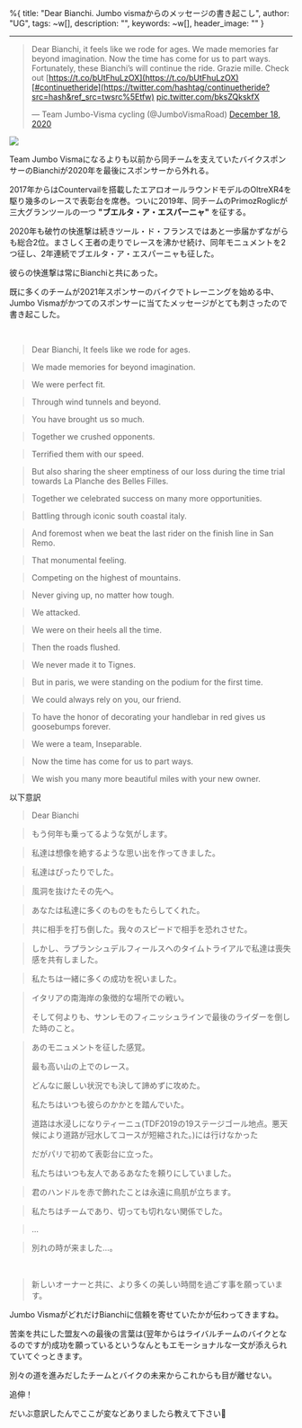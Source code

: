 %{
  title: "Dear Bianchi. Jumbo vismaからのメッセージの書き起こし",
  author: "UG",
  tags: ~w[],
  description: "",
  keywords: ~w[],
  header_image: ""
}

---
> Dear Bianchi, it feels like we rode for ages. We made memories far beyond imagination. Now the time has come for us to part ways. Fortunately, these Bianchi’s will continue the ride. Grazie mille. Check out [https://t.co/bUtFhuLzOX](https://t.co/bUtFhuLzOX)[#continuetheride](https://twitter.com/hashtag/continuetheride?src=hash&ref_src=twsrc%5Etfw) [pic.twitter.com/bksZQkskfX](https://t.co/bksZQkskfX)
> 
> — Team Jumbo-Visma cycling (@JumboVismaRoad) [December 18, 2020](https://twitter.com/JumboVismaRoad/status/1339843282407477248?ref_src=twsrc%5Etfw)

 <script async="" charset="utf-8" src="https://platform.twitter.com/widgets.js"></script>

[![](https://lh3.googleusercontent.com/-rAvEft5audY/X9zAdvSHidI/AAAAAAAAO6Q/TXVqY-O2xykgMxogH-Alg3qVhh9Ga8dbACNcBGAsYHQ/Ephlw54XUAkDQqf.jpg)](https://lh3.googleusercontent.com/-rAvEft5audY/X9zAdvSHidI/AAAAAAAAO6Q/TXVqY-O2xykgMxogH-Alg3qVhh9Ga8dbACNcBGAsYHQ/Ephlw54XUAkDQqf.jpg)
  
  

Team Jumbo Vismaになるよりも以前から同チームを支えていたバイクスポンサーのBianchiが2020年を最後にスポンサーから外れる。

2017年からはCountervailを搭載したエアロオールラウンドモデルのOltreXR4を駆り幾多のレースで表彰台を席巻。ついに2019年、同チームのPrimozRoglicが三大グランツールの一つ **"ブエルタ・ア・エスパーニャ"** を征する。

2020年も破竹の快進撃は続きツール・ド・フランスではあと一歩届かずながらも総合2位。まさしく王者の走りでレースを沸かせ続け、同年モニュメントを2つ征し、2年連続でブエルタ・ア・エスパーニャも征した。

彼らの快進撃は常にBianchiと共にあった。

既に多くのチームが2021年スポンサーのバイクでトレーニングを始める中、Jumbo Vismaがかつてのスポンサーに当てたメッセージがとても刺さったので書き起こした。

&nbsp;

> Dear Bianchi, It feels like we rode for ages.

> We made memories for beyond imagination.

> We were perfect fit.

> Through wind tunnels and beyond.&nbsp;

> You have brought us so much.

> Together we crushed opponents.

> Terrified them with our speed.

> But also sharing the sheer emptiness of our loss during the time trial towards La Planche des Belles Filles.

> Together we celebrated success on many more opportunities.&nbsp;

> Battling through iconic south coastal italy.

> And foremost when we beat the last rider on the finish line in San Remo.&nbsp;

> That monumental feeling.&nbsp;

> Competing on the highest of mountains.

> Never giving up, no matter how tough.&nbsp;

> We attacked.&nbsp;

> We were on their heels all the time.&nbsp;

> Then the roads flushed.

> We never made it to Tignes.&nbsp;

> But in paris, we were standing on the podium for the first time.&nbsp;

> We could always rely on you, our friend.

> To have the honor of decorating your handlebar in red gives us goosebumps forever.

> We were a team, Inseparable.

> Now the time has come for us to part ways.

> We wish you many more beautiful miles with your new owner.

> 

> 

以下意訳

> Dear Bianchi

> もう何年も乗ってるような気がします。&nbsp;

> 私達は想像を絶するような思い出を作ってきました。&nbsp;

> 私達はぴったりでした。

> 風洞を抜けたその先へ。

> あなたは私達に多くのものをもたらしてくれた。&nbsp;

> 共に相手を打ち倒した。我々のスピードで相手を恐れさせた。

> しかし、ラプランシュデルフィールスへのタイムトライアルで私達は喪失感を共有しました。

> 私たちは一緒に多くの成功を祝いました。

> イタリアの南海岸の象徴的な場所での戦い。
> 
> そして何よりも、サンレモのフィニッシュラインで最後のライダーを倒した時のこと。&nbsp;

> あのモニュメントを征した感覚。
> 
> 最も高い山の上でのレース。
> 
> どんなに厳しい状況でも決して諦めずに攻めた。
> 
> 私たちはいつも彼らのかかとを踏んでいた。
> 
> 道路は水浸しになりティーニュ(TDF2019の19ステージゴール地点。悪天候により道路が冠水してコースが短縮された。)には行けなかった&nbsp;
> 
> だがパリで初めて表彰台に立った。&nbsp;
> 
> 私たちはいつも友人であるあなたを頼りにしていました。&nbsp;

> 君のハンドルを赤で飾れたことは永遠に鳥肌が立ちます。&nbsp;

> 私たちはチームであり、切っても切れない関係でした。&nbsp;&nbsp;

> ...&nbsp;

> 別れの時が来ました...。

&nbsp;

> 新しいオーナーと共に、より多くの美しい時間を過ごす事を願っています。

Jumbo VismaがどれだけBianchiに信頼を寄せていたかが伝わってきますね。

苦楽を共にした盟友への最後の言葉は(翌年からはライバルチームのバイクとなるのですが)成功を願っているというなんともエモーショナルな一文が添えられていてぐっときます。

別々の道を進みだしたチームとバイクの未来からこれからも目が離せない。

追伸！

だいぶ意訳したんでここが変などありましたら教えて下さい🙏


